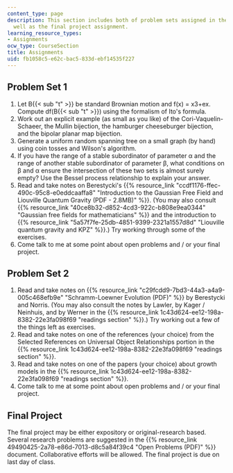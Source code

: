 ```yaml
---
content_type: page
description: This section includes both of problem sets assigned in the course as
  well as the final project assignment.
learning_resource_types:
- Assignments
ocw_type: CourseSection
title: Assignments
uid: fb1058c5-e62c-bac5-833d-ebf14535f227
---
```


Problem Set 1
-------------

1.  Let B{{< sub "t" >}} be standard Brownian motion and f(x) = x3+ex. Compute df(B{{< sub "t" >}}) using the formalism of Ito's formula.
2.  Work out an explicit example (as small as you like) of the Cori-Vaquelin-Schaeer, the Mullin bijection, the hamburger cheeseburger bijection, and the bipolar planar map bijection.
3.  Generate a uniform random spanning tree on a small graph (by hand) using coin tosses and Wilson's algorithm.
4.  If you have the range of a stable subordinator of parameter α and the range of another stable subordinator of parameter β, what conditions on β and α ensure the intersection of these two sets is almost surely empty? Use the Bessel process relationship to explain your answer.
5.  Read and take notes on Berestycki's {{% resource_link "ccdf1176-ffec-490c-95c8-e0eddcaaffa8" "Introduction to the Gaussian Free Field and Liouville Quantum Gravity (PDF - 2.8MB)" %}}. (You may also consult {{% resource_link "40ce8b32-d852-4cd3-922c-b808e9ea0344" "Gaussian free fields for mathematicians" %}} and the introduction to {{% resource_link "5a57f7fe-25db-4851-9399-2321a1557d8d" "Liouville quantum gravity and KPZ" %}}.) Try working through some of the exercises.
6.  Come talk to me at some point about open problems and / or your final project.

Problem Set 2
-------------

1.  Read and take notes on {{% resource_link "c29fcdd9-7bd3-44a3-a4a9-005c468efb9e" "Schramm-Loewner Evolution (PDF)" %}} by Berestycki and Norris. (You may also consult the notes by Lawler, by Kager / Neinhuis, and by Werner in the {{% resource_link 1c43d624-ee12-198a-8382-22e3fa098f69 "readings section" %}}.) Try working out a few of the things left as exercises.
2.  Read and take notes on one of the references (your choice) from the Selected References on Universal Object Relationships portion in the {{% resource_link 1c43d624-ee12-198a-8382-22e3fa098f69 "readings section" %}}.
3.  Read and take notes on one of the papers (your choice) about growth models in the {{% resource_link 1c43d624-ee12-198a-8382-22e3fa098f69 "readings section" %}}.
4.  Come talk to me at some point about open problems and / or your final project.

Final Project
-------------

The final project may be either expository or original-research based. Several research problems are suggested in the {{% resource_link 49490425-2a78-e86d-7013-d8c5a84f39c4 "Open Problems (PDF)" %}} document. Collaborative efforts will be allowed. The final project is due on last day of class.
